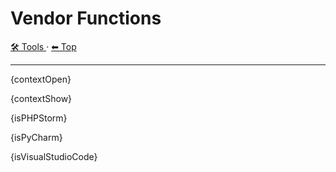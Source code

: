 # Vendor Functions

<!-- TEMPLATE toolHeader 2 -->
[🛠️ Tools ](./index.md) &middot; [⬅ Top ](../index.md)
<hr />

{contextOpen}

{contextShow}

{isPHPStorm}

{isPyCharm}

{isVisualStudioCode}
